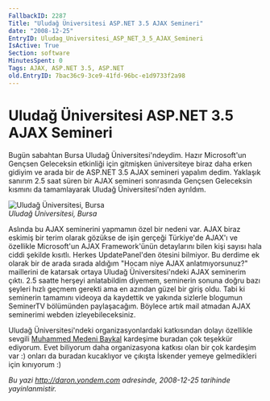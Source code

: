 ```yaml
---
FallbackID: 2287
Title: "Uludağ Üniversitesi ASP.NET 3.5 AJAX Semineri"
date: "2008-12-25"
EntryID: Uludag_Universitesi_ASP_NET_3_5_AJAX_Semineri
IsActive: True
Section: software
MinutesSpent: 0
Tags: AJAX, ASP.NET 3.5, ASP.NET
old.EntryID: 7bac36c9-3ce9-41fd-96bc-e1d9733f2a98
---
```

# Uludağ Üniversitesi ASP.NET 3.5 AJAX Semineri
Bugün sabahtan Bursa Uludağ Üniversitesi'ndeydim. Hazır Microsoft'un
Gençsen Geleceksin etkinliği için gitmişken üniversiteye biraz daha
erken gidiyim ve arada bir de ASP.NET 3.5 AJAX semineri yapalım dedim.
Yaklaşık sanırım 2.5 saat süren bir AJAX semineri sonrasında Gençsen
Geleceksin kısmını da tamamlayarak Uludağ Üniversitesi'nden ayrıldım.

![Uludağ Üniversitesi,
Bursa](media/Uludag_Universitesi_ASP_NET_3_5_AJAX_Semineri/25122008_1.jpg)\
*Uludağ Üniversitesi, Bursa*

Aslında bu AJAX seminerini yapmamın özel bir nedeni var. AJAX biraz
eskimiş bir terim olarak gözükse de işin gerçeği Türkiye'de AJAX'ı ve
özellikle Microsoft'un AJAX Framework'ünün detaylarını bilen kişi sayısı
hala ciddi şekilde kısıtlı. Herkes UpdatePanel'den ötesini bilmiyor. Bu
derdime ek olarak bir de arada sırada aldığım "Hocam niye AJAX
anlatmıyorsunuz?" maillerini de katarsak ortaya Uludağ
Üniversitesi'ndeki AJAX seminerim çıktı. 2.5 saatte herşeyi anlatabildim
diyemem, seminerin sonuna doğru bazı şeyleri hızlı geçmem gerekti ama en
azından güzel bir giriş oldu. Tabi ki seminerin tamamını videoya da
kaydettik ve yakında sizlerle blogumun SeminerTV bölümünden
paylaşacağım. Böylece artık mail atmadan AJAX seminerimi webden
izleyebileceksiniz.

Uludağ Üniversitesi'ndeki organizasyonlardaki katkısından dolayı
özellikle sevgili [Muhammed Medeni Baykal](http://tisba.biz/) kardeşime
buradan çok teşekkür ediyorum. Evet biliyorum daha organizasyona katkısı
olan bir çok kardeşim var :) onları da buradan kucaklıyor ve çıkışta
İskender yemeye gelmedikleri için kınıyorum :)



*Bu yazi http://daron.yondem.com adresinde, 2008-12-25 tarihinde yayinlanmistir.*
